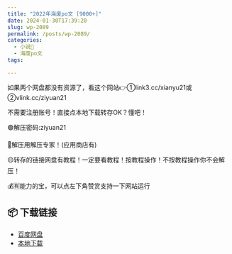 ```yaml
---
title: "2022年海废po文 [9000+]"
date: 2024-01-30T17:39:20
slug: wp-2089
permalink: /posts/wp-2089/
categories:
  - 小说📖
  - 海废po文
tags:

---
```


如果两个网盘都没有资源了，看这个网站👉①link3.cc/xianyu21或②vlink.cc/ziyuan21

不需要注册账号！直接点本地下载转存OK？懂吧！

🟢解压密码:ziyuan21

🔵解压用解压专家！(应用商店有)

🟡转存的链接网盘有教程！一定要看教程！按教程操作！不按教程操作你不会解压！

💰🈶能力的宝，可以点左下角赞赏支持一下网站运行

## 📦 下载链接
- [百度网盘](https://blziyuan21.com/pay-download/2089?key=39910bc512&down_id=0)
- [本地下载](https://blziyuan21.com/pay-download/2089?key=39910bc512&down_id=1)

